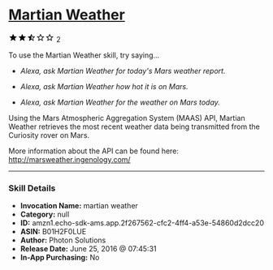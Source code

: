 # [Martian Weather](http://alexa.amazon.com/#skills/amzn1.echo-sdk-ams.app.2f267562-cfc2-4ff4-a53e-54860d2dcc20)
![2.5 stars](../../images/ic_star_black_18dp_1x.png)![2.5 stars](../../images/ic_star_black_18dp_1x.png)![2.5 stars](../../images/ic_star_half_black_18dp_1x.png)![2.5 stars](../../images/ic_star_border_black_18dp_1x.png)![2.5 stars](../../images/ic_star_border_black_18dp_1x.png) 2

To use the Martian Weather skill, try saying...

* *Alexa, ask Martian Weather for today's Mars weather report.*

* *Alexa, ask Martian Weather how hot it is on Mars.*

* *Alexa, ask Martian Weather for the weather on Mars today.*

Using the Mars Atmospheric Aggregation System (MAAS) API, Martian Weather retrieves the most recent weather data being transmitted from the Curiosity rover on Mars.

More information about the API can be found here: http://marsweather.ingenology.com/

***

### Skill Details

* **Invocation Name:** martian weather
* **Category:** null
* **ID:** amzn1.echo-sdk-ams.app.2f267562-cfc2-4ff4-a53e-54860d2dcc20
* **ASIN:** B01H2F0LUE
* **Author:** Photon Solutions
* **Release Date:** June 25, 2016 @ 07:45:31
* **In-App Purchasing:** No
